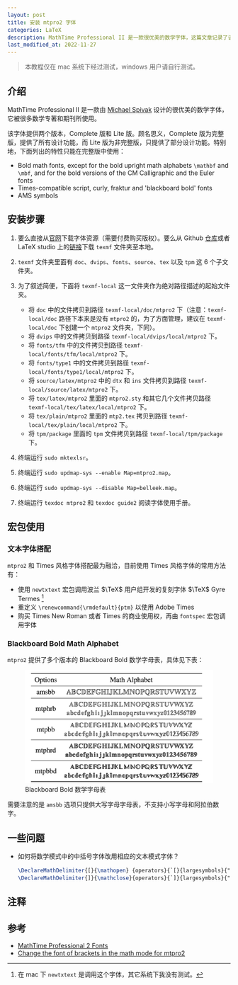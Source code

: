 ```yaml
---
layout: post
title: 安装 mtpro2 字体
categories: LaTeX
description: MathTime Professional II 是一款很优美的数学字体，这篇文章记录了该字体的安装方式。
last_modified_at: 2022-11-27
---
```


> 本教程仅在 mac 系统下经过测试，windows 用户请自行测试。

## 介绍

MathTime Professional II 是一款由 [Michael Spivak](https://en.wikipedia.org/wiki/Michael_Spivak) 设计的很优美的数学字体，它被很多数学专著和期刊所使用。

该字体提供两个版本，Complete 版和 Lite 版。顾名思义，Complete 版为完整版，提供了所有设计功能，而 Lite 版为非完整版，只提供了部分设计功能。特别地，下面列出的特性只能在完整版中使用：

+ Bold math fonts, except for the bold upright math alphabets `\mathbf` and `\mbf`, and for the bold versions of the CM Calligraphic and the Euler fonts
+ Times-compatible script, curly, fraktur and 'blackboard bold' fonts
+ AMS symbols

## 安装步骤

1. 要么直接从[官网](https://www.pctex.com/mtpro2.html)下载字体资源（需要付费购买版权）。要么从 Github [仓库](https://github.com/armeyer/mcs_web/tree/master/macros/mtp2fonts/texmf)或者 LaTeX studio 上的[链接](http://static.latexstudio.net/wp-content/uploads/2013/02/MathTimePro2-fonts.zip)下载 `texmf` 文件夹至本地。
2. `texmf` 文件夹里面有 `doc`、`dvips`、`fonts`、`source`、`tex` 以及 `tpm` 这 6 个子文件夹。
3. 为了叙述简便，下面将 `texmf-local` 这一文件夹作为绝对路径描述的起始文件夹。
    + 将 `doc` 中的文件拷贝到路径 `texmf-local/doc/mtpro2` 下（注意：`texmf-local/doc` 路径下本来是没有 `mtpro2` 的，为了方面管理，建议在 `texmf-local/doc` 下创建一个 `mtpro2` 文件夹，下同）。
    + 将 `dvips` 中的文件拷贝到路径 `texmf-local/dvips/local/mtpro2` 下。
    + 将 `fonts/tfm` 中的文件拷贝到路径 `texmf-local/fonts/tfm/local/mtpro2` 下。
    + 将 `fonts/type1` 中的文件拷贝到路径 `texmf-local/fonts/type1/local/mtpro2` 下。
    + 将 `source/latex/mtpro2` 中的 `dtx` 和 `ins` 文件拷贝到路径 `texmf-local/source/latex/mtpro2` 下。
    + 将 `tex/latex/mtpro2` 里面的 `mtpro2.sty` 和其它几个文件拷贝路径 `texmf-local/tex/latex/local/mtpro2` 下。
    + 将 `tex/plain/mtpro2` 里面的 `mtp2.tex` 拷贝到路径 `texmf-local/tex/plain/local/mtpro2` 下。
    + 将 `tpm/package` 里面的 `tpm` 文件拷贝到路径 `texmf-local/tpm/package` 下。

4. 终端运行 `sudo mktexlsr`。
5. 终端运行 `sudo updmap-sys --enable Map=mtpro2.map`。
6. 终端运行 `sudo updmap-sys --disable Map=belleek.map`。
7. 终端运行 `texdoc mtpro2` 和 `texdoc guide2` 阅读字体使用手册。

## 宏包使用

### 文本字体搭配

`mtpro2` 和 Times 风格字体搭配最为融洽，目前使用 Times 风格字体的常用方法有：

+ 使用 `newtxtext` 宏包调用波兰 $\TeX$ 用户组开发的复刻字体 $\TeX$ Gyre Termes [^newtxtext]
+ 重定义 `\renewcommand{\rmdefault}{ptm}` 以使用 Adobe Times
+ 购买 Times New Roman 或者 Times 的商业使用权，再由 `fontspec` 宏包调用字体

[^newtxtext]: 在 mac 下 `newtxtext` 是调用这个字体，其它系统下我没有测试。

### Blackboard Bold Math Alphabet

`mtpro2` 提供了多个版本的 Blackboard Bold 数学字母表，具体见下表：

<figure>
  <img src="../images/install-mtpro2/blackboard-bold.png" alt="blackboard-bold" class="invert" style="max-width: 100%;">
  <figcaption markdown="span">Blackboard Bold 数学字母表</figcaption>
</figure>

需要注意的是 `amsbb` 选项只提供大写字母字母表，不支持小写字母和阿拉伯数字。

## 一些问题

+ 如何将数学模式中的中括号字体改用相应的文本模式字体？

  ```latex
  \DeclareMathDelimiter{[}{\mathopen} {operators}{`[}{largesymbols}{"02}
  \DeclareMathDelimiter{]}{\mathclose}{operators}{`]}{largesymbols}{"03}
  ```

## 注释

<div id="footnotes"></div>

## 参考

+ [MathTime Professional 2 Fonts](https://www.pctex.com/mtpro2.html)
+ [Change the font of brackets in the math mode for mtpro2](https://tex.stackexchange.com/questions/666618/change-the-font-of-brackets-in-the-math-mode-for-mtpro2)